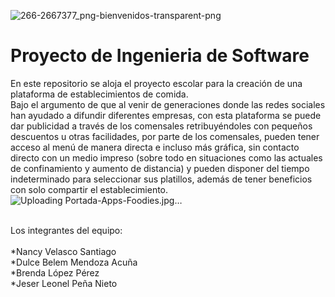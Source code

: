 ![266-2667377_png-bienvenidos-transparent-png](https://user-images.githubusercontent.com/64548201/110268930-2bad7580-7f88-11eb-8fd5-1c1ffd5afeb9.png)


# Proyecto de Ingenieria de Software
En este repositorio se aloja el proyecto escolar para la creación de una plataforma de establecimientos de comida.<br />
Bajo el argumento de que al venir de generaciones donde las redes sociales han ayudado a difundir diferentes empresas, con esta plataforma se puede dar publicidad a través de los comensales retribuyéndoles con pequeños descuentos u otras facilidades, por parte de los comensales, pueden tener acceso al menú de manera directa e incluso más gráfica, sin contacto directo con un medio impreso (sobre todo en situaciones como las actuales de confinamiento y aumento de distancia) y pueden disponer del tiempo indeterminado para seleccionar sus platillos, además de tener beneficios con solo compartir el establecimiento.<br />
![Uploading Portada-Apps-Foodies.jpg…]()




<br />Los integrantes del equipo:<br /><br />
*Nancy Velasco Santiago <br />
*Dulce Belem Mendoza Acuña <br />
*Brenda López Pérez <br />
*Jeser Leonel Peña Nieto <br />
